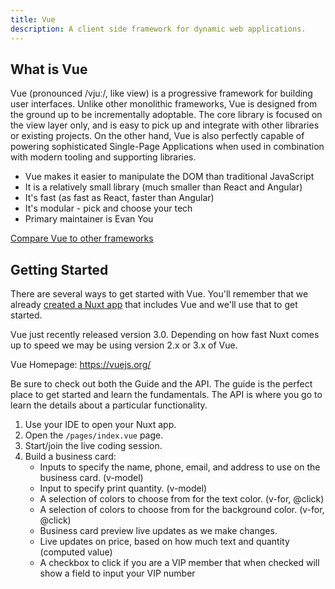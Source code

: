 ```yaml
---
title: Vue
description: A client side framework for dynamic web applications.
---
```


## What is Vue

<block-quote attribution="https://vuejs.org/v2/guide/">

Vue (pronounced /vjuː/, like view) is a progressive framework for building user interfaces. Unlike other monolithic frameworks, Vue is designed from the ground up to be incrementally adoptable. The core library is focused on the view layer only, and is easy to pick up and integrate with other libraries or existing projects. On the other hand, Vue is also perfectly capable of powering sophisticated Single-Page Applications when used in combination with modern tooling and supporting libraries.

</block-quote>

- Vue makes it easier to manipulate the DOM than traditional JavaScript
- It is a relatively small library (much smaller than React and Angular)
- It's fast (as fast as React, faster than Angular)
- It's modular - pick and choose your tech
- Primary maintainer is Evan You

[Compare Vue to other frameworks](https://vuejs.org/v2/guide/comparison.html)

## Getting Started

There are several ways to get started with Vue. You'll remember that we already [created a Nuxt app](/vue/nuxt-intro) that includes Vue and we'll use that to get started.

<el-alert type="warning">

Vue just recently released version 3.0. Depending on how fast Nuxt comes up to speed we may be using version 2.x or 3.x of Vue.

</el-alert>

Vue Homepage: https://vuejs.org/

Be sure to check out both the Guide and the API. The guide is the perfect place to get started and learn the fundamentals. The API is where you go to learn the details about a particular functionality.

1. Use your IDE to open your Nuxt app.
2. Open the `/pages/index.vue` page.
3. Start/join the live coding session.
3. Build a business card:
    - Inputs to specify the name, phone, email, and address to use on the business card. (v-model)
    - Input to specify print quantity. (v-model)
    - A selection of colors to choose from for the text color. (v-for, @click)
    - A selection of colors to choose from for the background color. (v-for, @click)
    - Business card preview live updates as we make changes.
    - Live updates on price, based on how much text and quantity (computed value)
    - A checkbox to click if you are a VIP member that when checked will show a field to input your VIP number